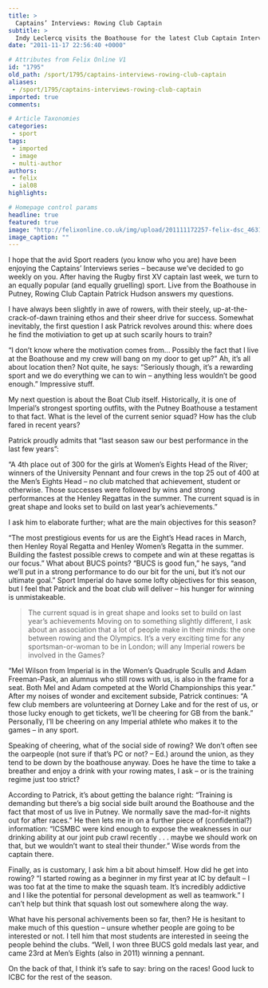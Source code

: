 ```yaml
---
title: >
  Captains’ Interviews: Rowing Club Captain
subtitle: >
  Indy Leclercq visits the Boathouse for the latest Club Captain Interview
date: "2011-11-17 22:56:40 +0000"

# Attributes from Felix Online V1
id: "1795"
old_path: /sport/1795/captains-interviews-rowing-club-captain
aliases:
 - /sport/1795/captains-interviews-rowing-club-captain
imported: true
comments:

# Article Taxonomies
categories:
 - sport
tags:
 - imported
 - image
 - multi-author
authors:
 - felix
 - ial08
highlights:

# Homepage control params
headline: true
featured: true
image: "http://felixonline.co.uk/img/upload/201111172257-felix-dsc_4631.jpg"
image_caption: ""
---
```


I hope that the avid Sport readers (you know who you are) have been enjoying the Captains’ Interviews series – because we’ve decided to go weekly on you. After having the Rugby first XV captain last week, we turn to an equally popular (and equally gruelling) sport. Live from the Boathouse in Putney, Rowing Club Captain Patrick Hudson answers my questions.

I have always been slightly in awe of rowers, with their steely, up-at-the-crack-of-dawn training ethos and their sheer drive for success. Somewhat inevitably, the first question I ask Patrick revolves around this: where does he find the motiviation to get up at such scarily hours to train?

“I don’t know where the motivation comes from... Possibly the fact that I live at the Boathouse and my crew will bang on my door to get up?” Ah, it’s all about location then? Not quite, he says: “Seriously though, it’s a rewarding sport and we do everything we can to win – anything less wouldn’t be good enough.” Impressive stuff.

My next question is about the Boat Club itself. Historically, it is one of Imperial’s strongest sporting outfits, with the Putney Boathouse a testament to that fact. What is the level of the current senior squad? How has the club fared in recent years?

Patrick proudly admits that “last season saw our best performance in the last few years”:

“A 4th place out of 300 for the girls at Women’s Eights Head of the River; winners of the University Pennant and four crews in the top 25 out of 400 at the Men’s Eights Head – no club matched that achievement, student or otherwise. Those successes were followed by wins and strong performances at the Henley Regattas in the summer. The current squad is in great shape and looks set to build on last year’s achievements.”

I ask him to elaborate further; what are the main objectives for this season?

“The most prestigious events for us are the Eight’s Head races in March, then Henley Royal Regatta and Henley Women’s Regatta in the summer. Building the fastest possible crews to compete and win at these regattas is our focus.” What about BUCS points? “BUCS is good fun,” he says, “and we’ll put in a strong performance to do our bit for the uni, but it’s not our ultimate goal.” Sport Imperial do have some lofty objectives for this season, but I feel that Patrick and the boat club will deliver – his hunger for winning is unmistakeable.
> The current squad is in great shape and looks set to build on last year’s achievements
Moving on to something slightly different, I ask about an association that a lot of people make in their minds: the one between rowing and the Olympics. It’s a very exciting time for any sportsman-or-woman to be in London; will any Imperial rowers be involved in the Games?

“Mel Wilson from Imperial is in the Women’s Quadruple Sculls and Adam Freeman-Pask, an alumnus who still rows with us, is also in the frame for a seat. Both Mel and Adam competed at the World Championships this year.” After my noises of wonder and excitement subside, Patrick continues: “A few club members are volunteering at Dorney Lake and for the rest of us, or those lucky enough to get tickets, we’ll be cheering for GB from the bank.” Personally, I’ll be cheering on any Imperial athlete who makes it to the games – in any sport.

Speaking of cheering, what of the social side of rowing? We don’t often see the oarpeople (not sure if that’s PC or not? – Ed.) around the union, as they tend to be down by the boathouse anyway. Does he have the time to take a breather and enjoy a drink with your rowing mates, I ask – or is the training regime just too strict?

According to Patrick, it’s about getting the balance right: “Training is demanding but there’s a big social side built around the Boathouse and the fact that most of us live in Putney. We normally save the mad-for-it nights out for after races.” He then lets me in on a further piece of (confidential?) information: “ICSMBC were kind enough to expose the weaknesses in our drinking ability at our joint pub crawl recently . . . maybe we should work on that, but we wouldn’t want to steal their thunder.” Wise words from the captain there.

Finally, as is customary, I ask him a bit about himself. How did he get into rowing? “I started rowing as a beginner in my first year at IC by default – I was too fat at the time to make the squash team. It’s incredibly addictive and I like the potential for personal development as well as teamwork.” I can’t help but think that squash lost out somewhere along the way.

What have his personal achivements been so far, then? He is hesitant to make much of this question – unsure whether people are going to be interested or not. I tell him that most students are interested in seeing the people behind the clubs. “Well, I won three BUCS gold medals last year, and came 23rd at Men’s Eights (also in 2011) winning a pennant.

On the back of that, I think it’s safe to say: bring on the races! Good luck to ICBC for the rest of the season.
